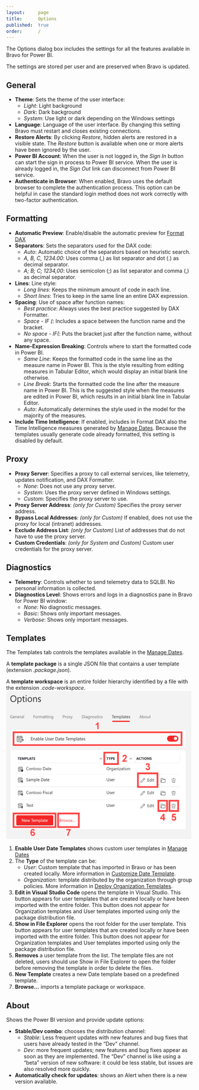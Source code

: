 ```yaml
---
layout:     page
title:      Options
published:  true
order:      /
---
```


The Options dialog box includes the settings for all the features available in Bravo for Power BI.

The settings are stored per user and are preserved when Bravo is updated.

## General
- **Theme**: Sets the theme of the user interface:
    - *Light*: Light background
    - *Dark*: Dark background
    - *System*: Use light or dark depending on the Windows settings
- **Language**: Language of the user interface. By changing this setting Bravo must restart and closes existing connections.
- **Restore Alerts**: By clicking *Restore*, hidden alerts are restored in a visible state. The *Restore* button is available when one or more alerts have been ignored by the user.
- **Power BI Account**: When the user is not logged in, the *Sign In* button can start the sign in process to Power BI service. When the user is already logged in, the *Sign Out* link can disconnect from Power BI service.
- **Authenticate in Browser**: When enabled, Bravo uses the default browser to complete the authentication process. This option can be helpful in case the standard login method does not work correctly with two-factor authentication.
## Formatting
- **Automatic Preview**: Enable/disable the automatic preview for [Format DAX](../features/format-dax.md)
- **Separators**: Sets the separators used for the DAX code:
    - *Auto*: Automatic choice of the separators based on heuristic search.
    - *A, B, C, 1234.00*: Uses comma (,) as list separator and dot (.) as decimal separator.
    - *A; B; C; 1234,00*: Uses semicolon (;) as list separator and comma (,) as decimal separator.
- **Lines**: Line style:
    - *Long lines*: Keeps the minimum amount of code in each line.
    - *Short lines*: Tries to keep in the same line an entire DAX expression.
- **Spacing**: Use of space after function names:
    - *Best practice*: Always uses the best practice suggested by DAX Formatter.
    - *Space - IF (*: Includes a space between the function name and the bracket.
    - *No space - IF(*: Puts the bracket just after the function name, without any space.
- **Name-Expression Breaking**: Controls where to start the formatted code in Power BI.
    - *Same Line*: Keeps the formatted code in the same line as the measure name in Power BI. This is the style resulting from editing measures in Tabular Editor, which would display an initial blank line otherwise.
    - *Line Break*: Starts the formatted code the line after the measure name in Power BI. This is the suggested style when the measures are edited in Power BI, which results in an initial blank line in Tabular Editor.
    - *Auto*: Automatically determines the style used in the model for the majority of the measures.
- **Include Time Intelligence**: If enabled, includes in Format DAX also the Time Intelligence measures generated by [Manage Dates](../features/manage-dates/index.md). Because the templates usually generate code already formatted, this setting is disabled by default.
## Proxy
- **Proxy Server**: Specifies a proxy to call external services, like telemetry, updates notification, and DAX Formatter.
    - *None*: Does not use any proxy server.
    - *System*: Uses the proxy server defined in Windows settings.
    - *Custom*: Specifies the proxy server to use.
- **Proxy Server Address**: *(only for Custom)* Specifies the proxy server address.
- **Bypass Local Addresses**: *(only for Custom)* If enabled, does not use the proxy for local (intranet) addresses.
- **Exclude Address List**: *(only for Custom)* List of addresses that do not have to use the proxy server.
- **Custom Credentials**: *(only for System and Custom)* Custom user credentials for the proxy server.
## Diagnostics
- **Telemetry**: Controls whether to send telemetry data to SQLBI. No personal information is collected.
- **Diagnostics Level**: Shows errors and logs in a diagnostics pane in Bravo for Power BI window:
    - *None*: No diagnostic messages.
    - *Basic*: Shows only important messages.
    - *Verbose*: Shows only important messages.
    
## Templates
The Templates tab controls the templates available in the [Manage Dates](../features/manage-dates/index.md).

A **template package** is a single JSON file that contains a user template (extension *.package.json*).

A **template workspace** is an entire folder hierarchy identified by a file with the extension *.code-workspace*.
<img src="images/options-01.png" width="500">
1. **Enable User Date Templates** shows custom user templates in [Manage Dates](../features/manage-dates/index.md)
2. The **Type** of the template can be:
    - *User*: Custom template that has imported in Bravo or has been created locally. More information in [Customize Date Template](../features/manage-dates/customize-date-template.md).
    - *Organization*: template distributed by the organization through group policies. More information in [Deploy Organization Templates](../features/manage-dates/deploy-organization-templates.md).
3. **Edit in Visual Studio Code** opens the template in Visual Studio. This button appears for user templates that are created locally or have been imported with the entire folder. This button does not appear for Organization templates and User templates imported using only the package distribution file.
4. **Show in File Explorer** opens the root folder for the user template. This button appears for user templates that are created locally or have been imported with the entire folder. This button does not appear for Organization templates and User templates imported using only the package distribution file.
5. **Removes** a user template from the list. The template files are not deleted, users should use Show in File Explorer to open the folder before removing the template in order to delete the files.
6. **New Template** creates a new Date template based on a predefined template.
7. **Browse...** imports a template package or workspace.

## About
Shows the Power BI version and provide update options:
- **Stable/Dev combo**: chooses the distribution channel:
    - *Stable*: Less frequent updates with new features and bug fixes that users have already tested in the “Dev” channel.
    - *Dev*: more frequent updates; new features and bug fixes appear as soon as they are implemented. The “Dev” channel is like using a “beta” version of new software: it could be less stable, but issues are also resolved more quickly.
- **Automatically check for updates**: shows an Alert when there is a new version available.
